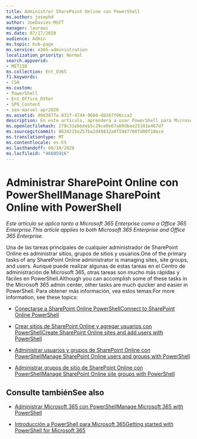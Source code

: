 ```yaml
---
title: Administrar SharePoint Online con PowerShell
ms.author: josephd
author: JoeDavies-MSFT
manager: laurawi
ms.date: 07/17/2020
audience: Admin
ms.topic: hub-page
ms.service: o365-administration
localization_priority: Normal
search.appverid:
- MET150
ms.collection: Ent_O365
f1.keywords:
- CSH
ms.custom:
- PowerShell
- Ent_Office_Other
- SPO_Content
- seo-marvel-apr2020
ms.assetid: d0d3877a-831f-4744-96b0-d8167f06cca2
description: En este artículo, aprenderá a usar PowerShell para Microsoft 365 para administrar usuarios, grupos y grupos de sitios de SharePoint Online.
ms.openlocfilehash: 270c31ebbdeb5c29ce0e67a89dbee25101e467df
ms.sourcegitcommit: 8634215e257ba2d49832a8f5947700fd00f18ece
ms.translationtype: MT
ms.contentlocale: es-ES
ms.lasthandoff: 08/10/2020
ms.locfileid: "46605916"
---
```

# <a name="manage-sharepoint-online-with-powershell"></a><span data-ttu-id="c5a49-103">Administrar SharePoint Online con PowerShell</span><span class="sxs-lookup"><span data-stu-id="c5a49-103">Manage SharePoint Online with PowerShell</span></span>

<span data-ttu-id="c5a49-104">*Este artículo se aplica tanto a Microsoft 365 Enterprise como a Office 365 Enterprise.*</span><span class="sxs-lookup"><span data-stu-id="c5a49-104">*This article applies to both Microsoft 365 Enterprise and Office 365 Enterprise.*</span></span>

<span data-ttu-id="c5a49-105">Una de las tareas principales de cualquier administrador de SharePoint Online es administrar sitios, grupos de sitios y usuarios.</span><span class="sxs-lookup"><span data-stu-id="c5a49-105">One of the primary tasks of any SharePoint Online administrator is managing sites, site groups, and users.</span></span> <span data-ttu-id="c5a49-106">Aunque puede realizar algunas de estas tareas en el Centro de administración de Microsoft 365, otras tareas son mucho más rápidas y fáciles en PowerShell.</span><span class="sxs-lookup"><span data-stu-id="c5a49-106">Although you can accomplish some of these tasks in the Microsoft 365 admin center, other tasks are much quicker and easier in PowerShell.</span></span> <span data-ttu-id="c5a49-107">Para obtener más información, vea estos temas:</span><span class="sxs-lookup"><span data-stu-id="c5a49-107">For more information, see these topics:</span></span>

- [<span data-ttu-id="c5a49-108">Conectarse a SharePoint Online PowerShell</span><span class="sxs-lookup"><span data-stu-id="c5a49-108">Connect to SharePoint Online PowerShell</span></span>](https://docs.microsoft.com/powershell/sharepoint/sharepoint-online/connect-sharepoint-online?view=sharepoint-ps)
  
- [<span data-ttu-id="c5a49-109">Crear sitios de SharePoint Online y agregar usuarios con PowerShell</span><span class="sxs-lookup"><span data-stu-id="c5a49-109">Create SharePoint Online sites and add users with PowerShell</span></span>](create-sharepoint-sites-and-add-users-with-powershell.md)
    
- [<span data-ttu-id="c5a49-110">Administrar usuarios y grupos de SharePoint Online con PowerShell</span><span class="sxs-lookup"><span data-stu-id="c5a49-110">Manage SharePoint Online users and groups with PowerShell</span></span>](manage-sharepoint-users-and-groups-with-powershell.md)
    
- [<span data-ttu-id="c5a49-111">Administrar grupos de sitio de SharePoint Online con PowerShell</span><span class="sxs-lookup"><span data-stu-id="c5a49-111">Manage SharePoint Online site groups with PowerShell</span></span>](manage-sharepoint-site-groups-with-powershell.md)
    
## <a name="see-also"></a><span data-ttu-id="c5a49-112">Consulte también</span><span class="sxs-lookup"><span data-stu-id="c5a49-112">See also</span></span>

- [<span data-ttu-id="c5a49-113">Administrar Microsoft 365 con PowerShell</span><span class="sxs-lookup"><span data-stu-id="c5a49-113">Manage Microsoft 365 with PowerShell</span></span>](manage-office-365-with-office-365-powershell.md)

- [<span data-ttu-id="c5a49-114">Introducción a PowerShell para Microsoft 365</span><span class="sxs-lookup"><span data-stu-id="c5a49-114">Getting started with PowerShell for Microsoft 365</span></span>](getting-started-with-office-365-powershell.md)
